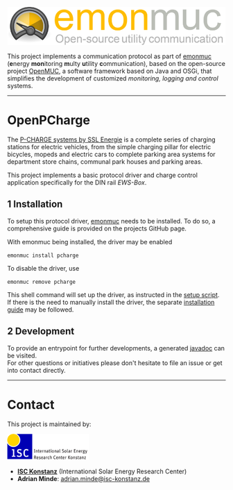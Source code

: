 ![emonmuc header](docs/img/emonmuc-logo.png)

This project implements a communication protocol as part of [emonmuc](https://github.com/isc-konstanz/emonmuc/) (**e**nergy **mon**itoring **m**ulty **u**tility **c**ommunication), based on the open-source project [OpenMUC](https://www.openmuc.org/), a software framework based on Java and OSGi, that simplifies the development of customized *monitoring, logging and control* systems.


----------

# OpenPCharge

The [P-CHARGE systems by SSL Energie](https://www.ssl-energie.de/en/produkte/charging/p-charge/) is a complete series of charging stations for electric vehicles, from the simple charging pillar for electric bicycles, mopeds and electric cars to complete parking area systems for department store chains, communal park houses and parking areas.

This project implements a basic protocol driver and charge control application specifically for the DIN rail *EWS-Box*.


## 1 Installation

To setup this protocol driver, [emonmuc](https://github.com/isc-konstanz/emonmuc/) needs to be installed. To do so, a comprehensive guide is provided on the projects GitHub page.

With emonmuc being installed, the driver may be enabled

~~~
emonmuc install pcharge
~~~

To disable the driver, use

~~~
emonmuc remove pcharge
~~~

This shell command will set up the driver, as instructed in the [setup script](setup.sh).  
If there is the need to manually install the driver, the separate [installation guide](docs/LinuxInstall.md) may be followed.


## 2 Development

To provide an entrypoint for further developments, a generated [javadoc](https://isc-konstanz.github.io/OpenHomeMatic/javadoc/) can be visited.  
For other questions or initiatives please don't hesitate to file an issue or get into contact directly.


----------

# Contact

This project is maintained by:

![ISC logo](docs/img/isc-logo.png)

- **[ISC Konstanz](http://isc-konstanz.de/)** (International Solar Energy Research Center)
- **Adrian Minde**: adrian.minde@isc-konstanz.de
